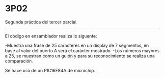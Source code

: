 3P02
====

Segunda práctica del tercer parcial.
_______________________________________

El código en ensamblador realiza lo siguente:

-Muestra una frase de 25 caracteres en un display de 7 segmentos, en base al valor del puerto A será el carácter mostrado. -Los números mayores a 25, se muestran como un guión y para su reconocimiento se realiza una comparación.

Se hace uso de un PIC16F84A de microchip.

